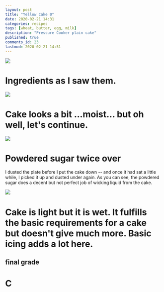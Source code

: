 ```yaml
---
layout: post
title: "Yellow Cake 0"
date: 2020-02-21 14:31
categories: recipes
tags: [wheat, butter, egg, milk]
description: "Pressure Cooker plain cake"
published: true
comments_id: 23
lastmod: 2020-02-21 14:51
---
```


<img src="{{ site.url }}/assets/img/pc-yellowcake1.jpg" max-width="1000" />

# Ingredients as I saw them.

<img src="{{ site.url }}/assets/img/pc-yellowcake2.jpg" max-width="1000" />

# Cake looks a bit ...moist... but oh well, let's continue.

<img src="{{ site.url }}/assets/img/pc-yellowcake3.jpg" max-width="1000" />

# Powdered sugar twice over
I dusted the plate before I put the cake down -- and once it had sat a little while, I picked it up and dusted under again. As you can see, the powdered sugar does a decent but not perfect job of wicking liquid from the cake.

<img src="{{ site.url }}/assets/img/pc-yellowcake4.jpg" max-width="1000" />

# Cake is light but it is wet. It fulfills the basic requirements for a cake but doesn't give much more. Basic icing adds a lot here.

## final grade

# C
 
